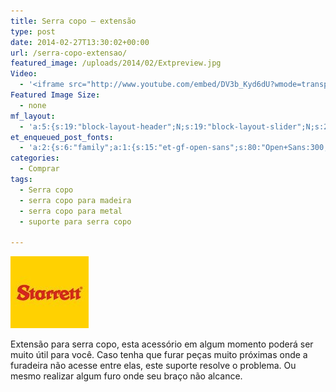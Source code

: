 ```yaml
---
title: Serra copo – extensão
type: post
date: 2014-02-27T13:30:02+00:00
url: /serra-copo-extensao/
featured_image: /uploads/2014/02/Extpreview.jpg
Video:
  - '<iframe src="http://www.youtube.com/embed/DV3b_Kyd6dU?wmode=transparent" frameborder="0" width="620" height="380"></iframe>'
Featured Image Size:
  - none
mf_layout:
  - 'a:5:{s:19:"block-layout-header";N;s:19:"block-layout-slider";N;s:22:"block-layout-structure";s:10:"full-width";s:25:"block-layout-left_sidebar";s:12:"blog-sidebar";s:26:"block-layout-right_sidebar";s:12:"blog-sidebar";}'
et_enqueued_post_fonts:
  - 'a:2:{s:6:"family";a:1:{s:15:"et-gf-open-sans";s:80:"Open+Sans:300,300italic,regular,italic,600,600italic,700,700italic,800,800italic";}s:6:"subset";a:2:{i:0;s:5:"latin";i:1;s:9:"latin-ext";}}'
categories:
  - Comprar
tags:
  - Serra copo
  - serra copo para madeira
  - serra copo para metal
  - suporte para serra copo

---
```

[<img loading="lazy" class=" size-full wp-image-1562 alignleft" src="/uploads/2013/11/logo01.jpg" alt="logo01" width="125" height="115" />][1]



Extensão para serra copo, esta acessório em algum momento poderá ser muito útil para você. Caso tenha que furar peças muito próximas onde a furadeira não acesse entre elas, este suporte resolve o problema. Ou mesmo realizar algum furo onde seu braço não alcance.

 [1]: http://www.starrett.com.br/